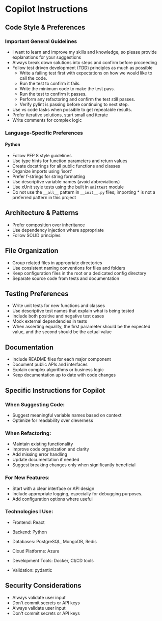 # Copilot Instructions

## Code Style & Preferences

### Important General Guidelines

- I want to learn and improve my skills and knowledge, so please provide explanations for your suggestions
- Always break down solutions into steps and confirm before proceeding
- Follow test driven development (TDD) principles as much as possible
  - Write a failing test first with expectations on how we would like to call the code.
  - Run the test to confirm it fails.
  - Write the minimum code to make the test pass.
  - Run the test to confirm it passes.
  - Perform any refactoring and confirm the test still passes.
  - Verify pylint is passing before continuing to next step.
- Use vs code tasks when possible to get repeatable results.
- Prefer iterative solutions, start small and iterate
- Write comments for complex logic

### Language-Specific Preferences

#### Python

- Follow PEP 8 style guidelines
- Use type hints for function parameters and return values
- Create docstrings for all public functions and classes
- Organize imports using 'isort'
- Prefer f-strings for string formatting
- Use descriptive variable names (avoid abbreviations)
- Use xUnit style tests using the built in `unittest` module
- Do not use the `__all__` pattern in `__init__.py` files; importing \* is not a preferred pattern in this project

## Architecture & Patterns

- Prefer composition over inheritance
- Use dependency injection where appropriate
- Follow SOLID principles

## File Organization

- Group related files in appropriate directories
- Use consistent naming conventions for files and folders
- Keep configuration files in the root or a dedicated config directory
- Separate source code from tests and documentation

## Testing Preferences

- Write unit tests for new functions and classes
- Use descriptive test names that explain what is being tested
- Include both positive and negative test cases
- Mock external dependencies in tests
- When asserting equality, the first parameter should be the expected value, and the second should be the actual value

## Documentation

- Include README files for each major component
- Document public APIs and interfaces
- Explain complex algorithms or business logic
- Keep documentation up to date with code changes

## Specific Instructions for Copilot

### When Suggesting Code:

- Suggest meaningful variable names based on context
- Optimize for readability over cleverness

### When Refactoring:

- Maintain existing functionality
- Improve code organization and clarity
- Add missing error handling
- Update documentation if needed
- Suggest breaking changes only when significantly beneficial

### For New Features:

- Start with a clear interface or API design
- Include appropriate logging, especially for debugging purposes.
- Add configuration options where useful

### Technologies I Use:

- Frontend: React
- Backend: Python
- Databases: PostgreSQL, MongoDB, Redis
- Cloud Platforms: Azure
- Development Tools: Docker, CI/CD tools

- Validation: pydantic

## Security Considerations

- Always validate user input
- Don't commit secrets or API keys
- Always validate user input
- Don't commit secrets or API keys

